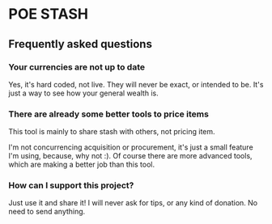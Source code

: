 # POE STASH

## Frequently asked questions

### Your currencies are not up to date

Yes, it's hard coded, not live. They will never be exact, or intended to be.
It's just a way to see how your general wealth is.

### There are already some better tools to price items

This tool is mainly to share stash with others, not pricing item.

I'm not concurrencing acquisition or procurement, it's just a small feature I'm
using, because, why not :). Of course there are more advanced tools, which are
making a better job than this tool.

### How can I support this project?

Just use it and share it! I will never ask for tips, or any kind of donation. No
need to send anything.
